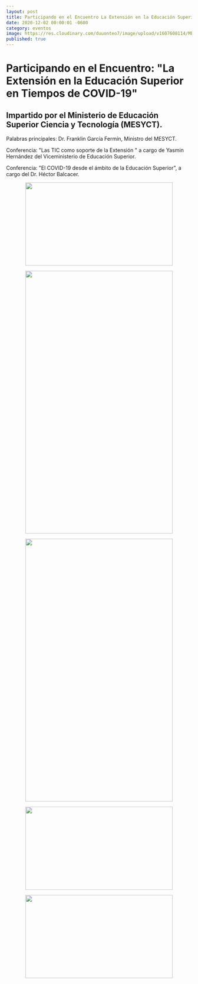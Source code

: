 ```yaml
---
layout: post
title: Participando en el Encuentro La Extensión en la Educación Superior en Tiempos de COVID-19
date: 2020-12-02 00:00:01 -0600
category: eventos
image: https://res.cloudinary.com/duuonteo7/image/upload/v1607608114/MESCYT/WhatsApp_Image_2020-12-02_at_11.52.53_AM.jpg
published: true
---
```


<html>
<div>
<h1>Participando en el Encuentro: "La Extensi&oacute;n en la Educaci&oacute;n Superior en Tiempos de COVID-19"</h1>
<h2>Impartido por el Ministerio de Educaci&oacute;n Superior Ciencia y Tecnolog&iacute;a (MESYCT).</h2>
<p>Palabras principales: Dr. Franklin Garc&iacute;a Ferm&iacute;n, Ministro del MESYCT.</p>
<p>Conferencia: "Las TIC como soporte de la Extensi&oacute;n " a cargo de Yasmin Hern&aacute;ndez del Viceministerio de Educaci&oacute;n Superior.</p>
<p>Conferencia: "El COVID-19 desde el &aacute;mbito de la Educaci&oacute;n Superior", a cargo del Dr. H&eacute;ctor Balcacer.</p>
<p><img src="https://res.cloudinary.com/duuonteo7/image/upload/v1607608114/MESCYT/WhatsApp_Image_2020-12-02_at_12.25.36_PM.jpg" alt="" style="display: block; margin-left: auto; margin-right: auto;" width="400" height="225" /></p>
<p style="text-align: center;"><img src="https://res.cloudinary.com/duuonteo7/image/upload/v1607608114/MESCYT/WhatsApp_Image_2020-12-02_at_12.27.39_PM.jpg" alt="" width="400" height="711" /></p>
<p style="text-align: center;"><img src="https://res.cloudinary.com/duuonteo7/image/upload/v1607608114/MESCYT/WhatsApp_Image_2020-12-02_at_12.26.59_PM.jpg" alt="" width="400" height="711" /></p>
<p style="text-align: center;"><img src="https://res.cloudinary.com/duuonteo7/image/upload/v1607608114/MESCYT/WhatsApp_Image_2020-12-02_at_11.52.53_AM.jpg" alt="" width="400" height="225" /></p>
<p style="text-align: center;"><img src="https://res.cloudinary.com/duuonteo7/image/upload/v1607608114/MESCYT/WhatsApp_Image_2020-12-02_at_11.12.19_AM.jpg" alt="" width="400" height="225" /></p>
  
</div>

</html>
